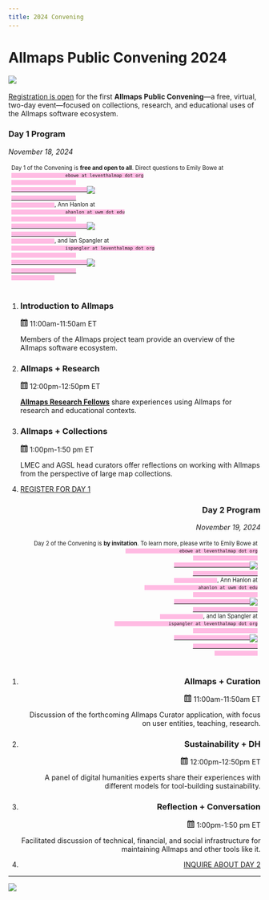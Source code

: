 ```yaml
---
title: 2024 Convening
---
```


# Allmaps Public Convening 2024

<a href="https://lu.ma/yeccd3fr"><img src="/assets/convening.svg"></img></a>

[Registration is open](https://lu.ma/yeccd3fr) for the first **Allmaps Public Convening**—a free, virtual, two-day event—focused on collections, research, and educational uses of the Allmaps software ecosystem.

<div class="grid grid-cols-2 kindaslim container">
    <div class="one">
        <h3>Day 1 Program</h3>
        <i>November 18, 2024</i>
        <div style="font-size:0.8em; padding:6px;">
            <p>Day 1 of the Convening is <strong>free and open to all</strong>. Direct questions to Emily Bowe at
                <code style="font-size:0.8em; background:#ffbbe3">
                    ebowe at leventhalmap dot org
                        <a href="mailto:ebowe@leventhalmap.org">
                            <img src="https://www.svgrepo.com/show/14478/email.svg" style="vertical-align:middle;" width="10px"></img>
                        </a>
                </code>, Ann Hanlon at
                <code style="font-size:0.8em; background:#ffbbe3">
                    ahanlon at uwm dot edu
                        <a href="mailto:ahanlon@uwm.edu">
                            <img src="https://www.svgrepo.com/show/14478/email.svg" style="vertical-align:middle;" width="10px"></img>
                        </a>
                </code>, and Ian Spangler at
                <code style="font-size:0.8em; background:#ffbbe3">
                    ispangler at leventhalmap dot org
                        <a href="mailto:ispangler@leventhalmap.org">
                            <img src="https://www.svgrepo.com/show/14478/email.svg" style="vertical-align:middle;" width="10px"></img>
                        </a>
                </code>
            </p>
        </div>
        <ol class="circle-list">
        <li>
            <h3>Introduction to Allmaps</h3>
            <p><img src="assets/cal.svg" width="15px"></img> 11:00am-11:50am ET</p>
            <div class="desc">
                <p>Members of the Allmaps project team provide an overview of the Allmaps software ecosystem.</p>
            </div>
        <li>
            <h3>​Allmaps + Research</h3>
            <p><img src="assets/cal.svg" width="15px"></img> 12:00pm-12:50pm ET</p>
            <div class="desc">
                <p><a href="./allmaps-research-fellows" style="font-weight:bold">Allmaps Research Fellows</a> share experiences using Allmaps for research and educational contexts.</p>
            </div>
            <b></b>
        <li>
            <h3>Allmaps + Collections</h3>
            <p><img src="assets/cal.svg" width="15px"></img> ​1:00pm-1:50 pm ET</p>
            <div class="desc">
                <p>LMEC and AGSL head curators offer reflections on working with Allmaps from the perspective of large map collections.</p>
            </div>
        <li><a href="https://lu.ma/yeccd3fr" class="register shake">
            REGISTER FOR DAY 1
        </a>
        </ol>
    </div>   
    <div class="two" style="text-align:right;"> 
        <h3>Day 2 Program</h3>
        <i>November 19, 2024</i>
        <div style="font-size:0.8em;padding:6px;">
            <p>Day 2 of the Convening is <strong>by invitation</strong>. To learn more, please write to Emily Bowe at
                <code style="font-size:0.8em; background:#ffbbe3">
                    ebowe at leventhalmap dot org
                        <a href="mailto:ebowe@leventhalmap.org">
                            <img src="https://www.svgrepo.com/show/14478/email.svg" style="vertical-align:middle;" width="10px"></img>
                        </a>
                </code>, Ann Hanlon at
                <code style="font-size:0.8em; background:#ffbbe3">
                    ahanlon at uwm dot edu
                        <a href="mailto:ahanlon@uwm.edu">
                            <img src="https://www.svgrepo.com/show/14478/email.svg" style="vertical-align:middle;" width="10px"></img>
                        </a>
                </code>, and Ian Spangler at
                <code style="font-size:0.8em; background:#ffbbe3">
                    ispangler at leventhalmap dot org
                        <a href="mailto:ispangler@leventhalmap.org">
                            <img src="https://www.svgrepo.com/show/14478/email.svg" style="vertical-align:middle;" width="10px"></img>
                        </a>
                </code>
            </p>
        </div>
        <ol class="circle-list cl-right">
        <li>
            <h3>Allmaps + Curation</h3>
            <p><img src="assets/cal.svg" width="15px"></img> 11:00am-11:50am ET</p>
            <div class="desc">
                <p>Discussion of the forthcoming Allmaps Curator application, with focus on user entities, teaching, research.</p>
            </div>
        <li>
            <h3>Sustainability + DH</h3>
            <p><img src="assets/cal.svg" width="15px"></img> 12:00pm-12:50pm ET</p>
            <div class="desc">
                <p>A panel of digital humanities experts share their experiences with different models for tool-building sustainability.</p>
            </div>
            <b></b>
        <li>
            <h3>Reflection + Conversation</h3>
            <p><img src="assets/cal.svg" width="15px"></img> ​1:00pm-1:50 pm ET</p>
            <div class="desc">
                <p>Facilitated discussion of technical, financial, and social infrastructure for maintaining Allmaps and other tools like it.</p>
            </div>
        <li>
        <a href="mailto:ebowe@leventhalmap.org?subject=Inquiry%20about%20Allmaps%20Public%20Convening&cc=ahanlon@uwm.edu;ispangler@leventhalmap.org" class="register shake">
            INQUIRE ABOUT DAY 2
        </a>
        </ol>
    </div>
</div>

* * * 

<a class="sticker" href="https://arcade.allmaps.org"><img class="shake desktop-only" src="https://uxwing.com/wp-content/themes/uxwing/download/sport-and-awards/arcade-machine-game-icon.png" width="40px" ></img></a>